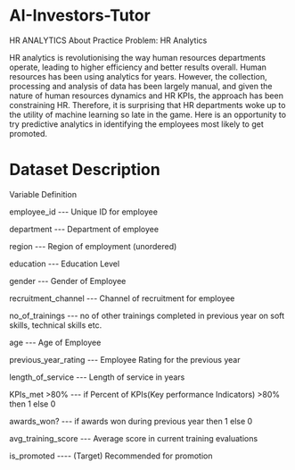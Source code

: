 # AI-Investors-Tutor
HR ANALYTICS
About Practice Problem: HR Analytics

HR analytics is revolutionising the way human resources departments operate, leading to higher efficiency and better results overall. Human resources has been using analytics for years. However, the collection, processing and analysis of data has been largely manual, and given the nature of human resources dynamics and HR KPIs, the approach has been constraining HR. Therefore, it is surprising that HR departments woke up to the utility of machine learning so late in the game. Here is an opportunity to try predictive analytics in identifying the employees most likely to get promoted.

# Dataset Description
Variable Definition

employee_id ---	Unique ID for employee

department ---	Department of employee

region ---	Region of employment (unordered)

education ---	Education Level

gender ---	Gender of Employee

recruitment_channel ---	Channel of recruitment for employee

no_of_trainings ---	no of other trainings completed in previous year on soft skills, technical skills etc.

age ---	Age of Employee

previous_year_rating ---	Employee Rating for the previous year

length_of_service ---	Length of service in years

KPIs_met >80% ---	if Percent of KPIs(Key performance Indicators) >80% then 1 else 0

awards_won? ---	if awards won during previous year then 1 else 0

avg_training_score ---	Average score in current training evaluations

is_promoted ----	(Target) Recommended for promotion
